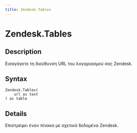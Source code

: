 ```yaml
---
title: Zendesk.Tables
---
```


# Zendesk.Tables


## Description

Εισαγάγετε τη διεύθυνση URL του λογαριασμού σας Zendesk.


## Syntax

```powerquery
Zendesk.Tables(
    url as text
) as table
```


## Details

Επιστρέφει έναν πίνακα με σχετικά δεδομένα Zendesk.


